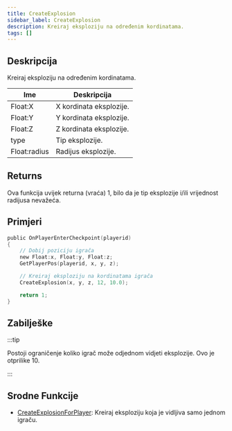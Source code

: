 ```yaml
---
title: CreateExplosion
sidebar_label: CreateExplosion
description: Kreiraj eksploziju na određenim kordinatama.
tags: []
---
```


## Deskripcija

Kreiraj eksploziju na određenim kordinatama.

| Ime          | Deskripcija             |
| ------------ | ----------------------- |
| Float:X      | X kordinata eksplozije. |
| Float:Y      | Y kordinata eksplozije. |
| Float:Z      | Z kordinata eksplozije. |
| type         | Tip eksplozije.         |
| Float:radius | Radijus eksplozije.     |

## Returns

Ova funkcija uvijek returna (vraća) 1, bilo da je tip eksplozije i/ili vrijednost radijusa nevažeća.

## Primjeri

```c
public OnPlayerEnterCheckpoint(playerid)
{
    // Dobij poziciju igrača
    new Float:x, Float:y, Float:z;
    GetPlayerPos(playerid, x, y, z);

    // Kreiraj eksploziju na kordinatama igrača
    CreateExplosion(x, y, z, 12, 10.0);

    return 1;
}
```

## Zabilješke

:::tip

Postoji ograničenje koliko igrač može odjednom vidjeti eksplozije. Ovo je otprilike 10.

:::

## Srodne Funkcije

- [CreateExplosionForPlayer](CreateExplosionForPlayer): Kreiraj eksploziju koja je vidljiva samo jednom igraču.
